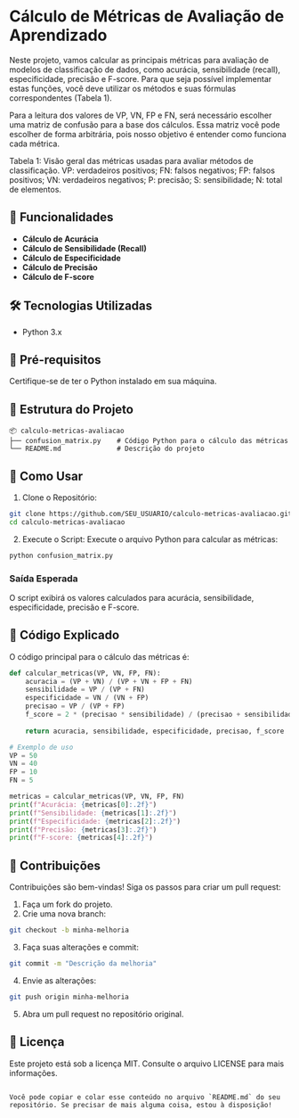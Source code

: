# Cálculo de Métricas de Avaliação de Aprendizado

Neste projeto, vamos calcular as principais métricas para avaliação de modelos de classificação de dados, como acurácia, sensibilidade (recall), especificidade, precisão e F-score. Para que seja possível implementar estas funções, você deve utilizar os métodos e suas fórmulas correspondentes (Tabela 1).

Para a leitura dos valores de VP, VN, FP e FN, será necessário escolher uma matriz de confusão para a base dos cálculos. Essa matriz você pode escolher de forma arbitrária, pois nosso objetivo é entender como funciona cada métrica.

Tabela 1: Visão geral das métricas usadas para avaliar métodos de classificação. VP: verdadeiros positivos; FN: falsos negativos; FP: falsos positivos; VN: verdadeiros negativos; P: precisão; S: sensibilidade; N: total de elementos.

## 🚀 Funcionalidades
- **Cálculo de Acurácia**
- **Cálculo de Sensibilidade (Recall)**
- **Cálculo de Especificidade**
- **Cálculo de Precisão**
- **Cálculo de F-score**

## 🛠️ Tecnologias Utilizadas
- Python 3.x

## 🧰 Pré-requisitos
Certifique-se de ter o Python instalado em sua máquina.

## 📂 Estrutura do Projeto
```plaintext
📦 calculo-metricas-avaliacao
├── confusion_matrix.py    # Código Python para o cálculo das métricas
└── README.md              # Descrição do projeto
```

## 📝 Como Usar
1. Clone o Repositório:

```bash
git clone https://github.com/SEU_USUARIO/calculo-metricas-avaliacao.git
cd calculo-metricas-avaliacao
```

2. Execute o Script: Execute o arquivo Python para calcular as métricas:

```bash
python confusion_matrix.py
```

### Saída Esperada
O script exibirá os valores calculados para acurácia, sensibilidade, especificidade, precisão e F-score.

## 📖 Código Explicado
O código principal para o cálculo das métricas é:

```python
def calcular_metricas(VP, VN, FP, FN):
    acuracia = (VP + VN) / (VP + VN + FP + FN)
    sensibilidade = VP / (VP + FN)
    especificidade = VN / (VN + FP)
    precisao = VP / (VP + FP)
    f_score = 2 * (precisao * sensibilidade) / (precisao + sensibilidade)
    
    return acuracia, sensibilidade, especificidade, precisao, f_score

# Exemplo de uso
VP = 50
VN = 40
FP = 10
FN = 5

metricas = calcular_metricas(VP, VN, FP, FN)
print(f"Acurácia: {metricas[0]:.2f}")
print(f"Sensibilidade: {metricas[1]:.2f}")
print(f"Especificidade: {metricas[2]:.2f}")
print(f"Precisão: {metricas[3]:.2f}")
print(f"F-score: {metricas[4]:.2f}")
```

## 🤝 Contribuições
Contribuições são bem-vindas! Siga os passos para criar um pull request:

1. Faça um fork do projeto.
2. Crie uma nova branch:
```bash
git checkout -b minha-melhoria
```
3. Faça suas alterações e commit:
```bash
git commit -m "Descrição da melhoria"
```
4. Envie as alterações:
```bash
git push origin minha-melhoria
```
5. Abra um pull request no repositório original.

## 📜 Licença
Este projeto está sob a licença MIT. Consulte o arquivo LICENSE para mais informações.
```

Você pode copiar e colar esse conteúdo no arquivo `README.md` do seu repositório. Se precisar de mais alguma coisa, estou à disposição!
